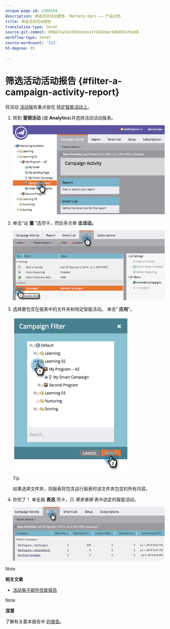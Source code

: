 ```yaml
---
unique-page-id: 2360184
description: 筛选活动活动报告- Marketo Docs —— 产品文档
title: 筛选活动活动报告
translation-type: tm+mt
source-git-commit: 00887ea53e395bea3a11fd28e0ac98b085ef6ed8
workflow-type: tm+mt
source-wordcount: '123'
ht-degree: 0%

---
```



# 筛选活动活动报告 {#filter-a-campaign-activity-report}

将活动 [活动报](../../../../product-docs/reporting/basic-reporting/report-types/campaign-activity-report.md)告重点放在 [特定智能活动上](http://docs.marketo.com/display/docs/smart+campaigns)。

1. 转到 **营销活动** (或 **Analytics**)并选择活动活动报表。

   ![](assets/image2014-9-16-16-3a13-3a56.png)

1. 单击“设 **置** ”选项卡，然后多次单 **击活动。**

   ![](assets/image2014-9-16-16-3a14-3a1.png)

1. 选择要包含在报表中的文件夹和特定智能活动。 单击“ **应用**”。

   ![](assets/image2014-9-16-16-3a14-3a11.png)

   >[!TIP]
   >
   >如果选择文件夹，则报表将包含运行报表时该文件夹包含的所有内容。

1. 你完了！ 单击报 **表选** 项卡，只 *需查看报* 表中选定的智能活动。

   ![](assets/image2014-9-16-16-3a14-3a32.png)

>[!NOTE]
>
>**相关文章**
>
>* [活动电子邮件性能报告](../../../../product-docs/reporting/basic-reporting/report-types/campaign-email-performance-report.md)

>



>[!NOTE]
>
>**深潜**
>
>了解有关基本报告中 [的报告](http://docs.marketo.com/display/docs/basic+reporting)。

